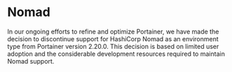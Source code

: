 # Nomad

In our ongoing efforts to refine and optimize Portainer, we have made the decision to discontinue support for HashiCorp Nomad as an environment type from Portainer version 2.20.0. This decision is based on limited user adoption and the considerable development resources required to maintain Nomad support.
